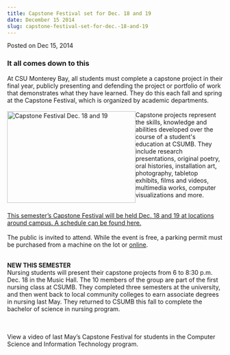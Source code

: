 ```yaml
---
title: Capstone Festival set for Dec. 18 and 19
date: December 15 2014
slug: capstone-festival-set-for-dec.-18-and-19
---
```


 



<span class="date">Posted on Dec 15, 2014    </span>
<h3>It all comes down to this</h3>
<p>At CSU Monterey Bay, all students must complete a capstone
project in their final year, publicly presenting and defending the
project or portfolio of work that demonstrates what they have
learned. They do this each fall and spring at the Capstone
Festival, which is organized by academic departments.&#xA0;<br>
<br>
<img alt="Capstone Festival Dec. 18 and 19" src="https://news.csumb.edu/sites/default/files/65/attachments/news/images/capstone-cover-art-01.jpg" style="width:300px; height:214px; float:left">Capstone projects
represent the skills, knowledge and abilities developed over the
course of a student&apos;s education at CSUMB. They include research
presentations, original poetry, oral histories, installation art,
photography, tabletop exhibits, films and videos, multimedia works,
computer visualizations and more.&#xA0;</img></br></br></p>
<p><a href="https://capstonefestival.csumb.edu" rel="nofollow">This
semester&#x2019;s Capstone Festival will be held Dec. 18 and 19 at
locations around campus. A schedule can be found here.</a><br>
<br>
The public is invited to attend. While the event is free, a parking
permit must be purchased from a machine on the lot or <a href="https://parking.csumb.edu/buy-permit" rel="nofollow">online</a>.</br></br></p>
<p><strong>NEW THIS SEMESTER</strong><br>
Nursing students will present their capstone projects from 6 to
8:30 p.m. Dec. 18 in the Music Hall. The 10 members of the group
are part of the first nursing class at CSUMB. They completed three
semesters at the university, and then went back to local community
colleges to earn associate degrees in nursing last May. They
returned to CSUMB this fall to complete the bachelor of science in
nursing program.<br>
&#xA0;</br></br></p>
<p>View a video of last May&#x2019;s Capstone Festival for students in the
Computer Science and Information Technology program.<br>
&#xA0;</br></p>
<p><br>
&#xA0;</br></p>





```
